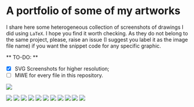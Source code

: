 # A portfolio of some of my artworks

I share here some heterogeneous collection of screenshots of drawings I did using `LaTeX`. I hope you find it worth checking. As they do not belong to the same project, please, raise an issue (I suggest you label it as the image file name) if you want the snippet code for any specific graphic.

** TO-DO: **

- [x] SVG Screenshots for higher resolution;
- [ ] MWE for every file in this repository.

![](latex.png)
 
![](fuzzy-variable.png)
![](neuron.png)
![](backprop.png)
![](vae.png)
![](ml-workflow.png)
![](bias-variance.png)
![](query-pt.png)
![](mu.png)
![](loi-normale.png)
![](sf-1.png)
![](sf-2.png)

